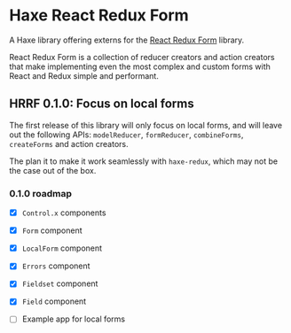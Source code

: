# Haxe React Redux Form

A Haxe library offering externs for the [React Redux Form](https://github.com/davidkpiano/react-redux-form) library.

React Redux Form is a collection of reducer creators and action creators that make implementing even the most complex and custom forms with React and Redux simple and performant.

## HRRF 0.1.0: Focus on local forms

The first release of this library will only focus on local forms, and will leave out the following APIs: `modelReducer`, `formReducer`, `combineForms`, `createForms` and action creators.

The plan it to make it work seamlessly with `haxe-redux`, which may not be the case out of the box.

### 0.1.0 roadmap

 * [X] `Control.x` components
 * [X] `Form` component
 * [X] `LocalForm` component
 * [X] `Errors` component
 * [X] `Fieldset` component
 * [X] `Field` component
 * [ ] Example app for local forms

